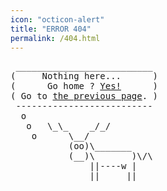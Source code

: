 ```yaml
---
icon: "octicon-alert"
title: "ERROR 404"
permalink: /404.html
---
```


<pre>
 __________________________
(     Nothing here...      )
(      Go home ? <a href="http://blasterbug.github.io/">Yes!</a>      )
( Go to <a href="#" onclick="window.history.back()" >the previous page</span></a>. )
 --------------------------
  o
   o   \_\_    _/_/
    o      \__/
           (oo)\_______
           (__)\       )\/\
               ||----w |
               ||     ||
</pre>
